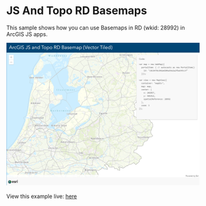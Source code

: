 # JS And Topo RD Basemaps
This sample shows how you can use Basemaps in RD (wkid: 28992) in ArcGIS JS apps.


![The JS and Topo RD sample](../images/TopoRD_Basemap.png)
<br>
<br>
View this example live:
[here](https://esrinederland.github.io/CoolMaps/JSAndTopoRD/)

